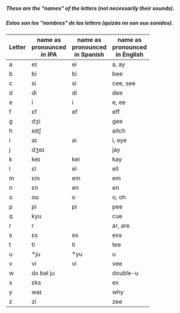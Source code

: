 ##### These are the "names" of the letters (not necessarily their sounds).   
##### Estos son los "nombres" de las letters (quizás no son sus sonidos).   

| Letter | name as<BR>pronounced<BR>in IPA | name as<BR>pronounced<BR>in Spanish | name as<BR>pronounced<BR>in English|
| -- |--|--|--|
| a |eɪ|ei|a, ay|
| b |bi|bi|bee|
| c |si|si|cee, see|
| d |di|di|dee|
| e |i|i|e, ee|
| f |ɛf|ef|eff|
| g |dʒi| | gee|
| h |eɪtʃ| | aitch|
| i |aɪ|ai|i, eye|
| j |dʒeɪ| |jay|
| k |keɪ|kei|kay|
| l |ɛl|el|ell|
| m |ɛm|em|em|
| n |ɛn|en|en|
| o |oʊ|o|o, oh|
| p |pi|pi|pee|
| q |kyu| |cue|
| r |r| |ar, are|
| s |ɛs|es|ess|
| t |ti|ti|tee|
| u |*ju|*yu|u|
| v |vi|vi|vee|
| w |dʌ bəl ju| |double-u|
| x |ɛks| |ex|
| y |waɪ| |why|
| z |zi| |zee|
